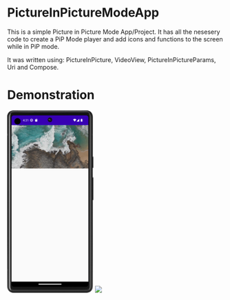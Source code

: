 # PictureInPictureModeApp

This is a simple Picture in Picture Mode App/Project. It has all the nesesery code to create a PiP Mode player and add icons and functions to the screen while in PiP mode.

It was written using: PictureInPicture, VideoView, PictureInPictureParams, Uri and Compose. 

# Demonstration

<img src="READMEImages/screen1.png" width="200"> <img src="READMEImages/demonstration.gif" width="190">
